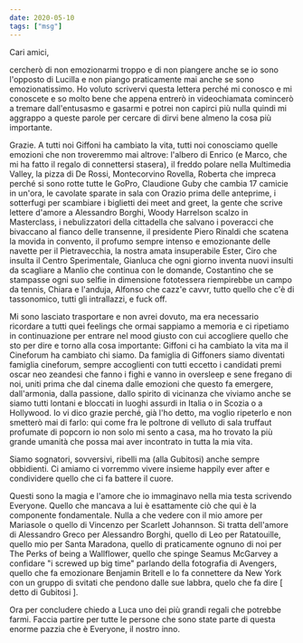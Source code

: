 ```yaml
---
date: 2020-05-10
tags: ["msg"]
---
```

Cari amici,

cercherò di non emozionarmi troppo e di non piangere anche se io sono l'opposto di Lucilla e non piango praticamente mai anche se sono emozionatissimo. Ho voluto scrivervi questa lettera perché mi conosco e mi conoscete e so molto bene che appena entrerò in videochiamata comincerò a tremare dall'entusasmo e gasarmi e potrei non capirci più nulla quindi mi aggrappo a queste parole per cercare di dirvi bene almeno la cosa più importante.

Grazie. A tutti noi Giffoni ha cambiato la vita, tutti noi conosciamo quelle emozioni che non troveremmo mai altrove: l'albero di Enrico (e Marco, che mi ha fatto il regalo di connettersi stasera), il freddo polare nella Multimedia Valley, la pizza di De Rossi, Montecorvino Rovella, Roberta che impreca perché si sono rotte tutte le GoPro, Claudione Guby che cambia 17 camicie in un'ora, le cavolate sparate in sala con Orazio prima delle anteprime, i sotterfugi per scambiare i biglietti dei meet and greet, la gente che scrive lettere d'amore a Alessandro Borghi, Woody Harrelson scalzo in Masterclass, i nebulizzatori della cittadella che salvano i poveracci che bivaccano al fianco delle transenne, il presidente Piero Rinaldi che scatena la movida in convento, il profumo sempre intenso e emozionante delle navette per il Pietravecchia, la nostra amata insuperabile Ester, Ciro che insulta il Centro Sperimentale, Gianluca che ogni giorno inventa nuovi insulti da scagliare a Manlio che continua con le domande, Costantino che se stampasse ogni suo selfie in dimensione fototessera riempirebbe un campo da tennis, Chiara e l'anduja, Alfonso che cazz'e cavvr, tutto quello che c'è di tassonomico, tutti gli intrallazzi, e fuck off. 

Mi sono lasciato trasportare e non avrei dovuto, ma era necessario ricordare a tutti quei feelings che ormai sappiamo a memoria e ci ripetiamo in continuazione per entrare nel mood giusto con cui accogliere quello che sto per dire e torno alla cosa importante: Giffoni ci ha cambiato la vita ma il Cineforum ha cambiato chi siamo. Da famiglia di Giffoners siamo diventati famiglia cineforum, sempre accoglienti con tutti eccetto i candidati premi oscar neo zeandesi che fanno i fighi e vanno in oversleep e sene fregano di noi, uniti prima che dal cinema dalle emozioni che questo fa emergere, dall'armonia, dalla passione, dallo spirito di vicinanza che viviamo anche se siamo tutti lontani e bloccati in luoghi assurdi in Italia o in Scozia o a Hollywood. Io vi dico grazie perché, già l'ho detto, ma voglio ripeterlo e non smetterò mai di farlo: qui come fra le poltrone di velluto di sala truffaut profumate di popcorn io non solo mi sento a casa, ma ho trovato la più grande umanità che possa mai aver incontrato in tutta la mia vita.

Siamo sognatori, sovversivi, ribelli ma (alla Gubitosi) anche sempre obbidienti. Ci amiamo ci vorremmo vivere insieme happily ever after e condividere quello che ci fa battere il cuore.

Questi sono la magia e l'amore che io immaginavo nella mia testa scrivendo Everyone. Quello che mancava a lui è esattamente ciò che qui è la componente fondamentale. Nulla a che vedere con il mio amore per Mariasole o quello di Vincenzo per Scarlett Johannson. Si tratta dell'amore di Alessandro Greco per Alessandro Borghi, quello di Leo per Ratatouille, quello mio per Santa Maradona, quello di praticamente ognuno di noi per The Perks of being a Wallflower, quello che spinge Seamus McGarvey a confidare "i screwed up big time" parlando della fotografia di Avengers, quello che fa emozionare Benjamin Britell e lo fa connettere da New York con un gruppo di svitati che pendono dalle sue labbra, quelo che fa dire [ detto di Gubitosi ].

Ora per concludere chiedo a Luca uno dei più grandi regali che potrebbe farmi. Faccia partire per tutte le persone che sono state parte di questa enorme pazzia che è Everyone, il nostro inno.